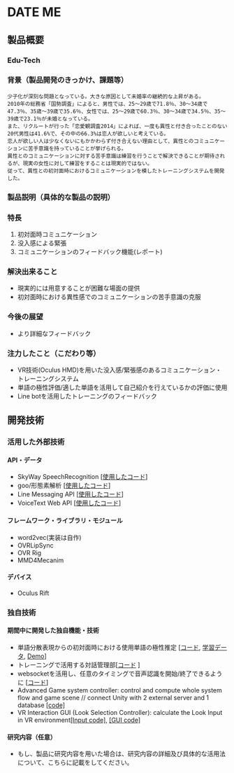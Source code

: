 # DATE ME
## 製品概要

### Edu-Tech

### 背景（製品開発のきっかけ、課題等）

```
少子化が深刻な問題となっている。大きな原因として未婚率の継続的な上昇がある。
2010年の総務省「国勢調査」によると、男性では、25～29歳で71.8％、30～34歳で47.3％、35歳～39歳で35.6％、女性では、25～29歳で60.3％、30～34歳で34.5％、35～39歳で23.1％が未婚となっている。
また、リクルートが行った「恋愛観調査2014」によれば、一度も異性と付き合ったことのない20代男性は41.6%で、その中の66.3%は恋人が欲しいと考えている。
恋人が欲しい人は少なくないにもかかわらず付き合えない理由として、異性とのコミュニケーションに苦手意識を持っていることが挙げられる。
異性とのコミュニケーションに対する苦手意識は練習を行うことで解決できることが期待されるが、現実の女性に対して練習をすることは現実的ではない。
従って、異性との初対面時におけるコミュニケーションを模したトレーニングシステムを開発した。
```

### 製品説明（具体的な製品の説明）
### 特長
1. 初対面時コミュニケーション
2. 没入感による緊張
3. コミュニケーションのフィードバック機能(レポート)

### 解決出来ること
- 現実的には用意することが困難な場面の提供
- 初対面時における異性感でのコミュニケーションの苦手意識の克服

### 今後の展望
- より詳細なフィードバック

### 注力したこと（こだわり等）

- VR技術(Oculus HMD)を用いた没入感/緊張感のあるコミュニケーション・トレーニングシステム
- 単語の極性評価/適した単語を活用して自己紹介を行えているかの評価に使用
- Line botを活用したトレーニングのフィードバック

## 開発技術
### 活用した外部技術
#### API・データ
* SkyWay SpeechRecognition [[使用したコード](https://github.com/jphacks/TK_1616/blob/master/SpeechRecognition/sr.html)]
* goo/形態素解析 [[使用したコード](https://github.com/jphacks/TK_1616/blob/master/text/src/goo.clj)]
* Line Messaging API [[使用したコード](https://github.com/jphacks/TK_1616/blob/master/LineChatBot/app.py)]
* VoiceText Web API [[使用したコード](https://github.com/jphacks/TK_1616/blob/master/Unity/Girl_Speaking.cs)]

#### フレームワーク・ライブラリ・モジュール
* word2vec(実装は自作)
* OVRLipSync
* OVR Rig
* MMD4Mecanim

#### デバイス
* Oculus Rift

### 独自技術
#### 期間中に開発した独自機能・技術
* 単語分散表現からの初対面時における使用単語の極性推定 [[コード](https://github.com/jphacks/TK_1616/blob/master/text/src/polarity_estimation.clj), [学習データ](https://github.com/jphacks/TK_1616/blob/master/text/polarity.csv), [Demo](https://github.com/jphacks/TK_1616/blob/master/text/README.md)]
* トレーニングで活用する対話管理部[[コード](https://github.com/jphacks/TK_1616/blob/master/text/src/chat.clj) ]
* websocketを活用し、任意のタイミングで音声認識を開始/終了できるように [[コード](https://github.com/jphacks/TK_1616/blob/master/SpeechRecognition/app.js)]
* Advanced Game system controller: control and compute whole system flow and game scene // connect Unity with 2 external server and 1 database [[code]](https://github.com/jphacks/TK_1616/blob/master/Unity/StoryManager_Ver2.cs)
* VR Interaction GUI (Look Selection Controller): calculate the Look Input in VR environment[[Input code]](https://github.com/jphacks/TK_1616/blob/master/Unity/LookInputModule_Ver2.cs), [[GUI code]](https://github.com/jphacks/TK_1616/blob/master/Unity/CountDown.cs)
#### 研究内容（任意）
* もし、製品に研究内容を用いた場合は、研究内容の詳細及び具体的な活用法について、こちらに記載をしてください。
